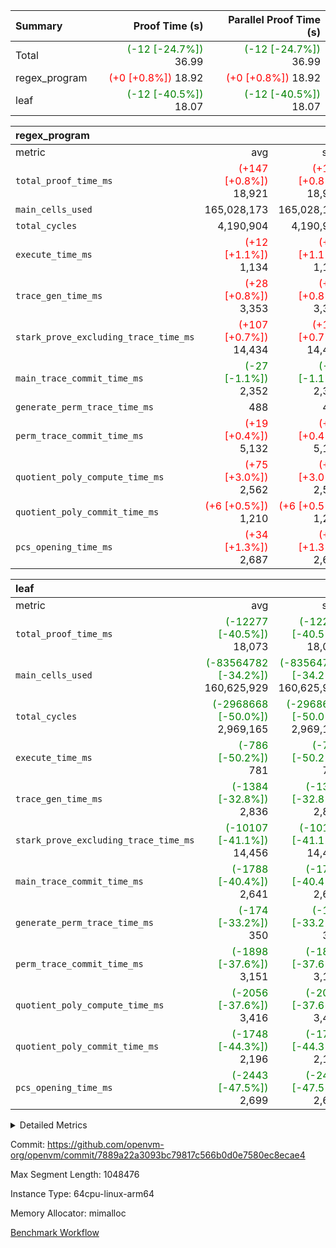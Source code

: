| Summary | Proof Time (s) | Parallel Proof Time (s) |
|:---|---:|---:|
| Total | <span style='color: green'>(-12 [-24.7%])</span> 36.99 | <span style='color: green'>(-12 [-24.7%])</span> 36.99 |
| regex_program | <span style='color: red'>(+0 [+0.8%])</span> 18.92 | <span style='color: red'>(+0 [+0.8%])</span> 18.92 |
| leaf | <span style='color: green'>(-12 [-40.5%])</span> 18.07 | <span style='color: green'>(-12 [-40.5%])</span> 18.07 |


| regex_program |||||
|:---|---:|---:|---:|---:|
|metric|avg|sum|max|min|
| `total_proof_time_ms ` | <span style='color: red'>(+147 [+0.8%])</span> 18,921 | <span style='color: red'>(+147 [+0.8%])</span> 18,921 | <span style='color: red'>(+147 [+0.8%])</span> 18,921 | <span style='color: red'>(+147 [+0.8%])</span> 18,921 |
| `main_cells_used     ` |  165,028,173 |  165,028,173 |  165,028,173 |  165,028,173 |
| `total_cycles        ` |  4,190,904 |  4,190,904 |  4,190,904 |  4,190,904 |
| `execute_time_ms     ` | <span style='color: red'>(+12 [+1.1%])</span> 1,134 | <span style='color: red'>(+12 [+1.1%])</span> 1,134 | <span style='color: red'>(+12 [+1.1%])</span> 1,134 | <span style='color: red'>(+12 [+1.1%])</span> 1,134 |
| `trace_gen_time_ms   ` | <span style='color: red'>(+28 [+0.8%])</span> 3,353 | <span style='color: red'>(+28 [+0.8%])</span> 3,353 | <span style='color: red'>(+28 [+0.8%])</span> 3,353 | <span style='color: red'>(+28 [+0.8%])</span> 3,353 |
| `stark_prove_excluding_trace_time_ms` | <span style='color: red'>(+107 [+0.7%])</span> 14,434 | <span style='color: red'>(+107 [+0.7%])</span> 14,434 | <span style='color: red'>(+107 [+0.7%])</span> 14,434 | <span style='color: red'>(+107 [+0.7%])</span> 14,434 |
| `main_trace_commit_time_ms` | <span style='color: green'>(-27 [-1.1%])</span> 2,352 | <span style='color: green'>(-27 [-1.1%])</span> 2,352 | <span style='color: green'>(-27 [-1.1%])</span> 2,352 | <span style='color: green'>(-27 [-1.1%])</span> 2,352 |
| `generate_perm_trace_time_ms` |  488 |  488 |  488 |  488 |
| `perm_trace_commit_time_ms` | <span style='color: red'>(+19 [+0.4%])</span> 5,132 | <span style='color: red'>(+19 [+0.4%])</span> 5,132 | <span style='color: red'>(+19 [+0.4%])</span> 5,132 | <span style='color: red'>(+19 [+0.4%])</span> 5,132 |
| `quotient_poly_compute_time_ms` | <span style='color: red'>(+75 [+3.0%])</span> 2,562 | <span style='color: red'>(+75 [+3.0%])</span> 2,562 | <span style='color: red'>(+75 [+3.0%])</span> 2,562 | <span style='color: red'>(+75 [+3.0%])</span> 2,562 |
| `quotient_poly_commit_time_ms` | <span style='color: red'>(+6 [+0.5%])</span> 1,210 | <span style='color: red'>(+6 [+0.5%])</span> 1,210 | <span style='color: red'>(+6 [+0.5%])</span> 1,210 | <span style='color: red'>(+6 [+0.5%])</span> 1,210 |
| `pcs_opening_time_ms ` | <span style='color: red'>(+34 [+1.3%])</span> 2,687 | <span style='color: red'>(+34 [+1.3%])</span> 2,687 | <span style='color: red'>(+34 [+1.3%])</span> 2,687 | <span style='color: red'>(+34 [+1.3%])</span> 2,687 |

| leaf |||||
|:---|---:|---:|---:|---:|
|metric|avg|sum|max|min|
| `total_proof_time_ms ` | <span style='color: green'>(-12277 [-40.5%])</span> 18,073 | <span style='color: green'>(-12277 [-40.5%])</span> 18,073 | <span style='color: green'>(-12277 [-40.5%])</span> 18,073 | <span style='color: green'>(-12277 [-40.5%])</span> 18,073 |
| `main_cells_used     ` | <span style='color: green'>(-83564782 [-34.2%])</span> 160,625,929 | <span style='color: green'>(-83564782 [-34.2%])</span> 160,625,929 | <span style='color: green'>(-83564782 [-34.2%])</span> 160,625,929 | <span style='color: green'>(-83564782 [-34.2%])</span> 160,625,929 |
| `total_cycles        ` | <span style='color: green'>(-2968668 [-50.0%])</span> 2,969,165 | <span style='color: green'>(-2968668 [-50.0%])</span> 2,969,165 | <span style='color: green'>(-2968668 [-50.0%])</span> 2,969,165 | <span style='color: green'>(-2968668 [-50.0%])</span> 2,969,165 |
| `execute_time_ms     ` | <span style='color: green'>(-786 [-50.2%])</span> 781 | <span style='color: green'>(-786 [-50.2%])</span> 781 | <span style='color: green'>(-786 [-50.2%])</span> 781 | <span style='color: green'>(-786 [-50.2%])</span> 781 |
| `trace_gen_time_ms   ` | <span style='color: green'>(-1384 [-32.8%])</span> 2,836 | <span style='color: green'>(-1384 [-32.8%])</span> 2,836 | <span style='color: green'>(-1384 [-32.8%])</span> 2,836 | <span style='color: green'>(-1384 [-32.8%])</span> 2,836 |
| `stark_prove_excluding_trace_time_ms` | <span style='color: green'>(-10107 [-41.1%])</span> 14,456 | <span style='color: green'>(-10107 [-41.1%])</span> 14,456 | <span style='color: green'>(-10107 [-41.1%])</span> 14,456 | <span style='color: green'>(-10107 [-41.1%])</span> 14,456 |
| `main_trace_commit_time_ms` | <span style='color: green'>(-1788 [-40.4%])</span> 2,641 | <span style='color: green'>(-1788 [-40.4%])</span> 2,641 | <span style='color: green'>(-1788 [-40.4%])</span> 2,641 | <span style='color: green'>(-1788 [-40.4%])</span> 2,641 |
| `generate_perm_trace_time_ms` | <span style='color: green'>(-174 [-33.2%])</span> 350 | <span style='color: green'>(-174 [-33.2%])</span> 350 | <span style='color: green'>(-174 [-33.2%])</span> 350 | <span style='color: green'>(-174 [-33.2%])</span> 350 |
| `perm_trace_commit_time_ms` | <span style='color: green'>(-1898 [-37.6%])</span> 3,151 | <span style='color: green'>(-1898 [-37.6%])</span> 3,151 | <span style='color: green'>(-1898 [-37.6%])</span> 3,151 | <span style='color: green'>(-1898 [-37.6%])</span> 3,151 |
| `quotient_poly_compute_time_ms` | <span style='color: green'>(-2056 [-37.6%])</span> 3,416 | <span style='color: green'>(-2056 [-37.6%])</span> 3,416 | <span style='color: green'>(-2056 [-37.6%])</span> 3,416 | <span style='color: green'>(-2056 [-37.6%])</span> 3,416 |
| `quotient_poly_commit_time_ms` | <span style='color: green'>(-1748 [-44.3%])</span> 2,196 | <span style='color: green'>(-1748 [-44.3%])</span> 2,196 | <span style='color: green'>(-1748 [-44.3%])</span> 2,196 | <span style='color: green'>(-1748 [-44.3%])</span> 2,196 |
| `pcs_opening_time_ms ` | <span style='color: green'>(-2443 [-47.5%])</span> 2,699 | <span style='color: green'>(-2443 [-47.5%])</span> 2,699 | <span style='color: green'>(-2443 [-47.5%])</span> 2,699 | <span style='color: green'>(-2443 [-47.5%])</span> 2,699 |



<details>
<summary>Detailed Metrics</summary>

| group | num_segments | keygen_time_ms | commit_exe_time_ms |
| --- | --- | --- | --- |
| regex_program | 1 | 626 | 42 | 

| group | air_name | quotient_deg | interactions | constraints |
| --- | --- | --- | --- | --- |
| leaf | AccessAdapterAir<2> | 4 | 5 | 12 | 
| leaf | AccessAdapterAir<4> | 4 | 5 | 12 | 
| leaf | AccessAdapterAir<8> | 4 | 5 | 12 | 
| leaf | FriReducedOpeningAir | 4 | 35 | 59 | 
| leaf | NativePoseidon2Air<BabyBearParameters>, 1> | 4 | 176 | 590 | 
| leaf | PhantomAir | 4 | 3 | 4 | 
| leaf | ProgramAir | 1 | 1 | 4 | 
| leaf | VariableRangeCheckerAir | 1 | 1 | 4 | 
| leaf | VmAirWrapper<BranchNativeAdapterAir, BranchEqualCoreAir<1> | 2 | 11 | 23 | 
| leaf | VmAirWrapper<JalNativeAdapterAir, JalCoreAir> | 4 | 7 | 6 | 
| leaf | VmAirWrapper<NativeAdapterAir<2, 0>, PublicValuesCoreAir> | 4 | 11 | 23 | 
| leaf | VmAirWrapper<NativeAdapterAir<2, 1>, FieldArithmeticCoreAir> | 4 | 15 | 23 | 
| leaf | VmAirWrapper<NativeLoadStoreAdapterAir<1>, NativeLoadStoreCoreAir<1> | 4 | 15 | 20 | 
| leaf | VmAirWrapper<NativeLoadStoreAdapterAir<4>, NativeLoadStoreCoreAir<4> | 4 | 15 | 20 | 
| leaf | VmAirWrapper<NativeVectorizedAdapterAir<4>, FieldExtensionCoreAir> | 4 | 15 | 23 | 
| leaf | VmConnectorAir | 4 | 3 | 8 | 
| leaf | VolatileBoundaryAir | 4 | 4 | 16 | 
| regex_program | AccessAdapterAir<16> | 2 | 5 | 14 | 
| regex_program | AccessAdapterAir<2> | 2 | 5 | 14 | 
| regex_program | AccessAdapterAir<32> | 2 | 5 | 14 | 
| regex_program | AccessAdapterAir<4> | 2 | 5 | 14 | 
| regex_program | AccessAdapterAir<64> | 2 | 5 | 14 | 
| regex_program | AccessAdapterAir<8> | 2 | 5 | 14 | 
| regex_program | BitwiseOperationLookupAir<8> | 2 | 2 | 4 | 
| regex_program | KeccakVmAir | 2 | 321 | 4,571 | 
| regex_program | MemoryMerkleAir<8> | 2 | 4 | 40 | 
| regex_program | PersistentBoundaryAir<8> | 2 | 3 | 6 | 
| regex_program | PhantomAir | 2 | 3 | 5 | 
| regex_program | Poseidon2PeripheryAir<BabyBearParameters>, 1> | 2 | 1 | 286 | 
| regex_program | ProgramAir | 1 | 1 | 4 | 
| regex_program | RangeTupleCheckerAir<2> | 1 | 1 | 4 | 
| regex_program | VariableRangeCheckerAir | 1 | 1 | 4 | 
| regex_program | VmAirWrapper<Rv32BaseAluAdapterAir, BaseAluCoreAir<4, 8> | 2 | 19 | 43 | 
| regex_program | VmAirWrapper<Rv32BaseAluAdapterAir, LessThanCoreAir<4, 8> | 2 | 17 | 39 | 
| regex_program | VmAirWrapper<Rv32BaseAluAdapterAir, ShiftCoreAir<4, 8> | 2 | 23 | 90 | 
| regex_program | VmAirWrapper<Rv32BranchAdapterAir, BranchEqualCoreAir<4> | 2 | 11 | 25 | 
| regex_program | VmAirWrapper<Rv32BranchAdapterAir, BranchLessThanCoreAir<4, 8> | 2 | 13 | 41 | 
| regex_program | VmAirWrapper<Rv32CondRdWriteAdapterAir, Rv32JalLuiCoreAir> | 2 | 10 | 22 | 
| regex_program | VmAirWrapper<Rv32HintStoreAdapterAir, Rv32HintStoreCoreAir> | 2 | 15 | 17 | 
| regex_program | VmAirWrapper<Rv32JalrAdapterAir, Rv32JalrCoreAir> | 2 | 16 | 20 | 
| regex_program | VmAirWrapper<Rv32LoadStoreAdapterAir, LoadSignExtendCoreAir<4, 8> | 2 | 18 | 33 | 
| regex_program | VmAirWrapper<Rv32LoadStoreAdapterAir, LoadStoreCoreAir<4> | 2 | 17 | 38 | 
| regex_program | VmAirWrapper<Rv32MultAdapterAir, DivRemCoreAir<4, 8> | 2 | 25 | 88 | 
| regex_program | VmAirWrapper<Rv32MultAdapterAir, MulHCoreAir<4, 8> | 2 | 24 | 38 | 
| regex_program | VmAirWrapper<Rv32MultAdapterAir, MultiplicationCoreAir<4, 8> | 2 | 19 | 26 | 
| regex_program | VmAirWrapper<Rv32RdWriteAdapterAir, Rv32AuipcCoreAir> | 2 | 11 | 15 | 
| regex_program | VmConnectorAir | 2 | 3 | 9 | 

| group | air_name | idx | rows | prep_cols | perm_cols | main_cols | cells |
| --- | --- | --- | --- | --- | --- | --- | --- |
| leaf | AccessAdapterAir<2> | 0 | 1,048,576 |  | 16 | 11 | 28,311,552 | 
| leaf | AccessAdapterAir<4> | 0 | 524,288 |  | 16 | 13 | 15,204,352 | 
| leaf | AccessAdapterAir<8> | 0 | 512 |  | 16 | 17 | 16,896 | 
| leaf | FriReducedOpeningAir | 0 | 1,048,576 |  | 76 | 64 | 146,800,640 | 
| leaf | NativePoseidon2Air<BabyBearParameters>, 1> | 0 | 65,536 |  | 356 | 399 | 49,479,680 | 
| leaf | PhantomAir | 0 | 32,768 |  | 8 | 6 | 458,752 | 
| leaf | ProgramAir | 0 | 262,144 |  | 8 | 10 | 4,718,592 | 
| leaf | VariableRangeCheckerAir | 0 | 262,144 | 2 | 8 | 1 | 2,359,296 | 
| leaf | VmAirWrapper<BranchNativeAdapterAir, BranchEqualCoreAir<1> | 0 | 1,048,576 |  | 28 | 23 | 53,477,376 | 
| leaf | VmAirWrapper<JalNativeAdapterAir, JalCoreAir> | 0 | 65,536 |  | 12 | 10 | 1,441,792 | 
| leaf | VmAirWrapper<NativeAdapterAir<2, 0>, PublicValuesCoreAir> | 0 | 64 |  | 16 | 23 | 2,496 | 
| leaf | VmAirWrapper<NativeAdapterAir<2, 1>, FieldArithmeticCoreAir> | 0 | 2,097,152 |  | 20 | 30 | 104,857,600 | 
| leaf | VmAirWrapper<NativeLoadStoreAdapterAir<1>, NativeLoadStoreCoreAir<1> | 0 | 1,048,576 |  | 36 | 25 | 63,963,136 | 
| leaf | VmAirWrapper<NativeLoadStoreAdapterAir<4>, NativeLoadStoreCoreAir<4> | 0 | 65,536 |  | 36 | 34 | 4,587,520 | 
| leaf | VmAirWrapper<NativeVectorizedAdapterAir<4>, FieldExtensionCoreAir> | 0 | 131,072 |  | 20 | 40 | 7,864,320 | 
| leaf | VmConnectorAir | 0 | 2 | 1 | 8 | 4 | 24 | 
| leaf | VolatileBoundaryAir | 0 | 1,048,576 |  | 8 | 11 | 19,922,944 | 

| group | air_name | segment | rows | prep_cols | perm_cols | main_cols | cells |
| --- | --- | --- | --- | --- | --- | --- | --- |
| regex_program | AccessAdapterAir<2> | 0 | 64 |  | 24 | 11 | 2,240 | 
| regex_program | AccessAdapterAir<4> | 0 | 32 |  | 24 | 13 | 1,184 | 
| regex_program | AccessAdapterAir<8> | 0 | 131,072 |  | 24 | 17 | 5,373,952 | 
| regex_program | BitwiseOperationLookupAir<8> | 0 | 65,536 | 3 | 8 | 2 | 655,360 | 
| regex_program | KeccakVmAir | 0 | 32 |  | 1,288 | 3,164 | 142,464 | 
| regex_program | MemoryMerkleAir<8> | 0 | 131,072 |  | 20 | 32 | 6,815,744 | 
| regex_program | PersistentBoundaryAir<8> | 0 | 131,072 |  | 12 | 20 | 4,194,304 | 
| regex_program | PhantomAir | 0 | 512 |  | 12 | 6 | 9,216 | 
| regex_program | Poseidon2PeripheryAir<BabyBearParameters>, 1> | 0 | 16,384 |  | 8 | 300 | 5,046,272 | 
| regex_program | ProgramAir | 0 | 131,072 |  | 8 | 10 | 2,359,296 | 
| regex_program | RangeTupleCheckerAir<2> | 0 | 524,288 | 2 | 8 | 1 | 4,718,592 | 
| regex_program | VariableRangeCheckerAir | 0 | 262,144 | 2 | 8 | 1 | 2,359,296 | 
| regex_program | VmAirWrapper<Rv32BaseAluAdapterAir, BaseAluCoreAir<4, 8> | 0 | 2,097,152 |  | 80 | 36 | 243,269,632 | 
| regex_program | VmAirWrapper<Rv32BaseAluAdapterAir, LessThanCoreAir<4, 8> | 0 | 65,536 |  | 40 | 37 | 5,046,272 | 
| regex_program | VmAirWrapper<Rv32BaseAluAdapterAir, ShiftCoreAir<4, 8> | 0 | 262,144 |  | 52 | 53 | 27,525,120 | 
| regex_program | VmAirWrapper<Rv32BranchAdapterAir, BranchEqualCoreAir<4> | 0 | 524,288 |  | 48 | 26 | 38,797,312 | 
| regex_program | VmAirWrapper<Rv32BranchAdapterAir, BranchLessThanCoreAir<4, 8> | 0 | 262,144 |  | 56 | 32 | 23,068,672 | 
| regex_program | VmAirWrapper<Rv32CondRdWriteAdapterAir, Rv32JalLuiCoreAir> | 0 | 131,072 |  | 44 | 18 | 8,126,464 | 
| regex_program | VmAirWrapper<Rv32HintStoreAdapterAir, Rv32HintStoreCoreAir> | 0 | 16,384 |  | 36 | 26 | 1,015,808 | 
| regex_program | VmAirWrapper<Rv32JalrAdapterAir, Rv32JalrCoreAir> | 0 | 131,072 |  | 36 | 28 | 8,388,608 | 
| regex_program | VmAirWrapper<Rv32LoadStoreAdapterAir, LoadSignExtendCoreAir<4, 8> | 0 | 1,024 |  | 76 | 35 | 113,664 | 
| regex_program | VmAirWrapper<Rv32LoadStoreAdapterAir, LoadStoreCoreAir<4> | 0 | 2,097,152 |  | 72 | 40 | 234,881,024 | 
| regex_program | VmAirWrapper<Rv32MultAdapterAir, DivRemCoreAir<4, 8> | 0 | 128 |  | 104 | 57 | 20,608 | 
| regex_program | VmAirWrapper<Rv32MultAdapterAir, MulHCoreAir<4, 8> | 0 | 256 |  | 100 | 39 | 35,584 | 
| regex_program | VmAirWrapper<Rv32MultAdapterAir, MultiplicationCoreAir<4, 8> | 0 | 65,536 |  | 80 | 31 | 7,274,496 | 
| regex_program | VmAirWrapper<Rv32RdWriteAdapterAir, Rv32AuipcCoreAir> | 0 | 65,536 |  | 28 | 21 | 3,211,264 | 
| regex_program | VmConnectorAir | 0 | 2 | 1 | 12 | 4 | 32 | 

| group | idx | trace_gen_time_ms | total_proof_time_ms | total_cycles | total_cells | stark_prove_excluding_trace_time_ms | quotient_poly_compute_time_ms | quotient_poly_commit_time_ms | perm_trace_commit_time_ms | pcs_opening_time_ms | main_trace_commit_time_ms | main_cells_used | generate_perm_trace_time_ms | execute_time_ms |
| --- | --- | --- | --- | --- | --- | --- | --- | --- | --- | --- | --- | --- | --- | --- |
| leaf | 0 | 2,836 | 18,073 | 2,969,165 | 503,466,968 | 14,456 | 3,416 | 2,196 | 3,151 | 2,699 | 2,641 | 160,625,929 | 350 | 781 | 

| group | segment | trace_gen_time_ms | total_proof_time_ms | total_cycles | total_cells | stark_prove_excluding_trace_time_ms | quotient_poly_compute_time_ms | quotient_poly_commit_time_ms | perm_trace_commit_time_ms | pcs_opening_time_ms | main_trace_commit_time_ms | main_cells_used | generate_perm_trace_time_ms | execute_time_ms |
| --- | --- | --- | --- | --- | --- | --- | --- | --- | --- | --- | --- | --- | --- | --- |
| regex_program | 0 | 3,353 | 18,921 | 4,190,904 | 632,452,480 | 14,434 | 2,562 | 1,210 | 5,132 | 2,687 | 2,352 | 165,028,173 | 488 | 1,134 | 

</details>


Commit: https://github.com/openvm-org/openvm/commit/7889a22a3093bc79817c566b0d0e7580ec8ecae4

Max Segment Length: 1048476

Instance Type: 64cpu-linux-arm64

Memory Allocator: mimalloc

[Benchmark Workflow](https://github.com/openvm-org/openvm/actions/runs/12848221509)
